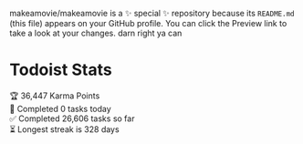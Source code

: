 makeamovie/makeamovie is a ✨ special ✨ repository because its `README.md` (this file) appears on your GitHub profile.
You can click the Preview link to take a look at your changes. darn right ya can

# Todoist Stats

<!-- TODO-IST:START -->
🏆  36,447 Karma Points           
🌸  Completed 0 tasks today           
✅  Completed 26,606 tasks so far           
⏳  Longest streak is 328 days
<!-- TODO-IST:END -->